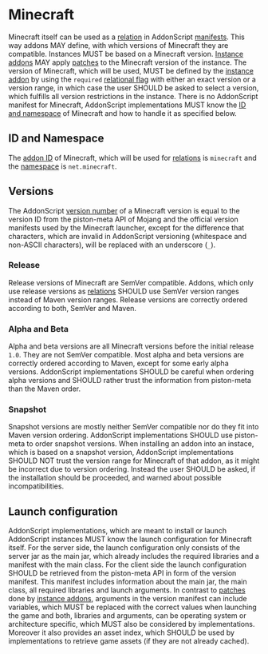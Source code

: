 # Minecraft

Minecraft itself can be used as a [relation](../schema/relation.md) in AddonScript
[manifests](../schema/manifest.md). This way addons MAY define, with which versions
of Minecraft they are compatible. Instances MUST be based on a Minecraft version.
[Instance addons](./instance.md) MAY apply [patches](../schema/patch.md) to the
Minecraft version of the instance. The version of Minecraft, 
which will be used, MUST be defined by the [instance addon](./instance.md) by 
using the `required` [relational flag](./flags.md#relational-flags) with either 
an exact version or a version range, in which case the user SHOULD be asked to
select a version, which fulfills all version restrictions in the instance.
There is no AddonScript manifest for Minecraft, AddonScript implementations
MUST know the [ID and namespace](#id-and-namespace) of Minecraft and how to
handle it as specified below.

## ID and Namespace

The [addon ID](../schema/manifest.md#id) of Minecraft, which will be used for
[relations](../schema/relation.md) is `minecraft` and the 
[namespace](namespaces.md#canonical-namespaces) is `net.minecraft`.

## Versions

The AddonScript [version number](./versioning.md) of a Minecraft version
is equal to the version ID from the piston-meta API of Mojang and the 
official version manifests used by the Minecraft launcher, except for the 
difference that characters, which are invalid in AddonScript versioning
(whitespace and non-ASCII characters), will be replaced with an underscore (`_`).

### Release

Release versions of Minecraft are SemVer compatible. Addons, which only use
release versions as [relations](../schema/relation.md) SHOULD use SemVer
version ranges instead of Maven version ranges. Release versions are correctly 
ordered according to both, SemVer and Maven.

### Alpha and Beta

Alpha and beta versions are all Minecraft versions before the initial release 
`1.0`. They are not SemVer compatible. Most alpha and beta versions are
correctly ordered according to Maven, except for some early alpha versions.
AddonScript implementations SHOULD be careful when ordering alpha versions and
SHOULD rather trust the information from piston-meta than the Maven order.

### Snapshot

Snapshot versions are mostly neither SemVer compatible nor do they fit into
Maven version ordering. AddonScript implementations SHOULD use piston-meta
to order snapshot versions. When installing an addon into an instace, which is
based on a snapshot version, AddonScript implementations SHOULD NOT trust the
version range for Minecraft of that addon, as it might be incorrect due to
version ordering. Instead the user SHOULD be asked, if the installation should
be proceeded, and warned about possible incompatibilities.

## Launch configuration

AddonScript implementations, which are meant to install or launch AddonScript
instances MUST know the launch configuration for Minecraft itself.
For the server side, the launch configuration only consists of the server jar as 
the main jar, which already includes the required libraries and a manifest with the 
main class. For the client side the launch configuration SHOULD be retrieved from the 
piston-meta API in form of the version manifest. This manifest includes information 
about the main jar, the main class, all required libraries and launch arguments.
In contrast to [patches](../schema/patch.md) done by [instance addons](./instance.md),
arguments in the version manifest can include variables, which MUST be replaced with
the correct values when launching the game and both, libraries and arguments, can
be operating system or architecture specific, which MUST also be considered by
implementations. Moreover it also provides an asset index, which SHOULD be used by
implementations to retrieve game assets (if they are not already cached).